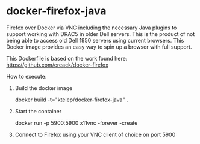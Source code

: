 docker-firefox-java
==============

Firefox over Docker via VNC including the necessary Java plugins to support working with DRAC5 in older Dell servers.  This is the product of not being able to access old Dell 1950 servers using current browsers.   This Docker image provides an easy way to spin up a browser with full support.

This Dockerfile is based on the work found here: https://github.com/creack/docker-firefox

How to execute:

1.  Build the docker image

    docker build -t="ktelep/docker-firefox-java" .

2.  Start the container

    docker run -p 5900:5900 x11vnc -forever -create 

3.  Connect to Firefox using your VNC client of choice on port 5900


